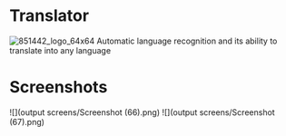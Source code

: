 # Translator
![851442_logo_64x64](https://user-images.githubusercontent.com/49575419/119209021-d839c680-baa4-11eb-85b9-43c329454548.png)
Automatic language recognition and its ability to translate into any language
# Screenshots
![](output screens/Screenshot (66).png)
![](output screens/Screenshot (67).png)
